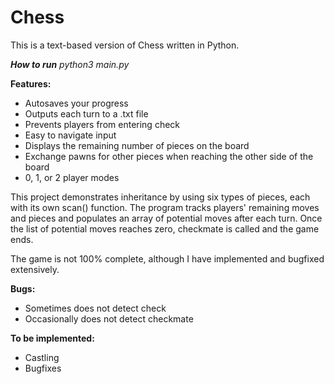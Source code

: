 # Chess
This is a text-based version of Chess written in Python.

***How to run***
*python3 main.py*

**Features:**
- Autosaves your progress
- Outputs each turn to a .txt file
- Prevents players from entering check
- Easy to navigate input
- Displays the remaining number of pieces on the board
- Exchange pawns for other pieces when reaching the other side of the board
- 0, 1, or 2 player modes

This project demonstrates inheritance by using six types of pieces, each with its own scan() function.
The program tracks players' remaining moves and pieces and populates an array of potential moves after
each turn. Once the list of potential moves reaches zero, checkmate is called and the game ends.

The game is not 100% complete, although I have implemented and bugfixed extensively.

**Bugs:**
- Sometimes does not detect check
- Occasionally does not detect checkmate

**To be implemented:**
- Castling
- Bugfixes
